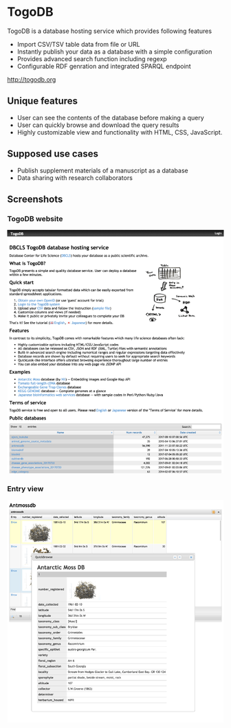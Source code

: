 # TogoDB
TogoDB is a database hosting service which provides following features

* Import CSV/TSV table data from file or URL
* Instantly publish your data as a database with a simple configuration
* Provides advanced search function including regexp
* Configurable RDF genration and integrated SPARQL endpoint
  
http://togodb.org 

## Unique features

* User can see the contents of the database before making a query
* User can quickly browse and download the query results
* Highly customizable view and functionality with HTML, CSS, JavaScript.

## Supposed use cases

* Publish supplement materials of a manuscript as a database
* Data sharing with research collaborators

## Screenshots

### TogoDB website

![Fig-1](https://raw.githubusercontent.com/dbcls/website/master/services/images/TogoDB_fig-1.png)

### Entry view

![Fig-2](https://raw.githubusercontent.com/dbcls/website/master/services/images/TogoDB_fig-2.png)
